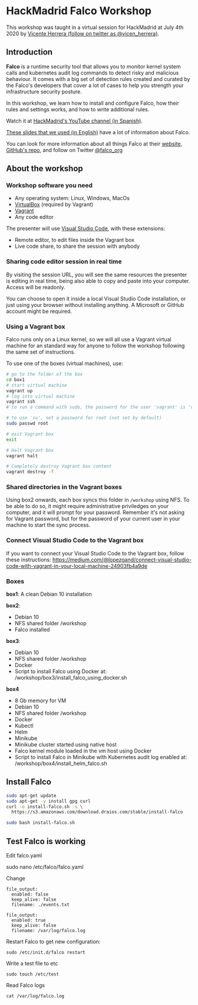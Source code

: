 # HackMadrid Falco Workshop

This workshop was taught in a virtual session for HackMadrid at July 4th 2020 by [Vicente Herrera (follow on twitter as @vicen_herrera)](https://twitter.com/vicen_herrera).

## Introduction

**Falco** is a runtime security tool that allows you to monitor kernel system calls and kubernetes audit log commands to detect risky and malicious behaviour. It comes with a big set of detection rules created and curated by the Falco's developers that cover a lot of cases to help you strength your infrastructure security posture.

In this workshop, we learn how to install and configure Falco, how their rules and settings works, and how to write additional rules.


Watch it at [HackMadrid's YouTube channel (in Spanish)](https://www.youtube.com/channel/UCSfK57ch6tQHzUuc1_-YbcA).

[These slides that we used (in English)](bit.ly/falcoworkshop) have a lot of information about Falco.

You can look for more information about all things Falco at their [website](https://falco.org/), [GitHub's repo](https://github.com/falcosecurity/falco), and follow on Twitter [@falco_org](https://twitter.com/falco_org)

## About the workshop
### Workshop software you need

* Any operating system: Linux, Windows, MacOs
* [VirtualBox](https://www.virtualbox.org) (required by Vagrant)
* [Vagrant](https://www.vagrantup.com/)
* Any code editor

The presenter will use [Visual Studio Code](https://code.visualstudio.com/), with these extensions:
* Remote editor, to edit files inside the Vagrant box
* Live code share, to share the session with anybody

### Sharing code editor session in real time

By visiting the session URL, you will see the same resources the presenter is editing in real time, being also able to copy and paste into your computer. Access will be readonly.

You can choose to open it inside a local Visual Studio Code installation, or just using your browser without installing anything. A Microsoft or GitHub account might be required.

### Using a Vagrant box

Falco runs only on a Linux kernel, so we will all use a Vagrant virtual machine for an standard way for anyone to follow the workshop following the same set of instructions. 

To use one of the boxes (virtual machines), use:
```bash
# go to the folder of the box
cd box1
# start virtual machine
vagrant up
# log into virtual machine
vagrant ssh
# to run a command with sudo, the password for the user 'vagrant' is 'vagrant'

# to use 'su', set a password for root (not set by default)
sudo passwd root

# exit Vagrant box
exit

# Halt Vagrant box
vagrant halt

# Completely destroy Vagrant box content
vagrant destroy -f
```
### Shared directories in the Vagrant boxes

Using box2 onwards, each box syncs this folder in `/workshop` using NFS. To be able to do so, it might require administrative priviledges on your computer, and it will prompt for your password. Remember it's not asking for Vagrant password, but for the password of your current user in your machine to start the sync process.

### Connect Visual Studio Code to the Vagrant box

If you want to connect your Visual Studio Code to the Vagrant box, follow these instructions:
https://medium.com/@lopezgand/connect-visual-studio-code-with-vagrant-in-your-local-machine-24903fb4a9de

### Boxes

**box1**: A clean Debian 10 installation

**box2**: 
 * Debian 10
 * NFS shared folder /workshop
 * Falco installed

**box3**: 
* Debian 10 
* NFS shared folder /workshop
* Docker
* Script to install Falco using Docker at: /workshop/box3/install_falco_using_docker.sh

**box4**
 * 8 Gb memory for VM
 * Debian 10
 * NFS shared folder /workshop
 * Docker
 * Kubectl
 * Helm
 * Minikube
 * Minikube cluster started using native host
 * Falco kernel module loaded in the vm host using Docker
 * Script to install Falco in Minikube with Kubernetes audit log enabled at: /workshop/box4/install_helm_falco.sh

## Install Falco

```bash
sudo apt-get update
sudo apt-get -y install gpg curl
curl -o install-falco.sh -s \
  https://s3.amazonaws.com/download.draios.com/stable/install-falco

sudo bash install-falco.sh
```

## Test Falco is working

Edit falco.yaml

sudo nano /etc/falco/falco.yaml

Change

```
file_output:
  enabled: false
  keep_alive: false
  filename: ./events.txt
```

```
file_output:
  enabled: true
  keep_alive: false
  filename: /var/log/falco.log
```

Restart Falco to get new configuration:

```
sudo /etc/init.d/falco restart
```

Write a test file to etc

```
sudo touch /etc/test
```

Read Falco logs
```
cat /var/log/falco.log
```
